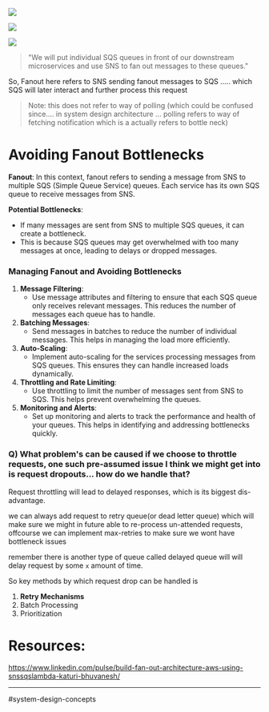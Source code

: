 ![](https://i.imgur.com/13t6nDq.png)


![](https://i.imgur.com/H1yaA7R.png)



![](https://i.imgur.com/ToMNTDK.png)

> "We will put individual SQS queues in front of our downstream microservices and use SNS to fan out messages to these queues."

So, Fanout here refers to SNS sending fanout messages to SQS ..... which SQS will later interact and further process this request

> Note: this does not refer to way of polling (which could be confused since.... in system design architecture ... polling refers to way of fetching notification which is a actually refers to bottle neck)


# Avoiding Fanout Bottlenecks

**Fanout**: In this context, fanout refers to sending a message from SNS to multiple SQS (Simple Queue Service) queues. Each service has its own SQS queue to receive messages from SNS.

**Potential Bottlenecks**:

- If many messages are sent from SNS to multiple SQS queues, it can create a bottleneck.
- This is because SQS queues may get overwhelmed with too many messages at once, leading to delays or dropped messages.

### Managing Fanout and Avoiding Bottlenecks

1. **Message Filtering**:
    - Use message attributes and filtering to ensure that each SQS queue only receives relevant messages. This reduces the number of messages each queue has to handle.
2. **Batching Messages**:
    - Send messages in batches to reduce the number of individual messages. This helps in managing the load more efficiently.
3. **Auto-Scaling**:
    - Implement auto-scaling for the services processing messages from SQS queues. This ensures they can handle increased loads dynamically.
4. **Throttling and Rate Limiting**:
    - Use throttling to limit the number of messages sent from SNS to SQS. This helps prevent overwhelming the queues.
5. **Monitoring and Alerts**:
    - Set up monitoring and alerts to track the performance and health of your queues. This helps in identifying and addressing bottlenecks quickly.


### Q) What problem's can be caused if we choose to throttle requests, one such pre-assumed issue I think we might get into is request dropouts... how do we handle that?

Request throttling will lead to delayed responses, which is its biggest dis-advantage. 

we can always add request to retry queue(or dead letter queue) which will make sure we might in future able to re-process un-attended requests, offcourse we can implement max-retries to make sure we wont have bottleneck issues

remember there is another type of queue called delayed queue will will delay request by some `x` amount of time.

So key methods by which request drop can be handled is 
1. **Retry Mechanisms**
2. Batch Processing
3. Prioritization

# Resources:
https://www.linkedin.com/pulse/build-fan-out-architecture-aws-using-snssqslambda-katuri-bhuvanesh/


--------
#system-design-concepts
